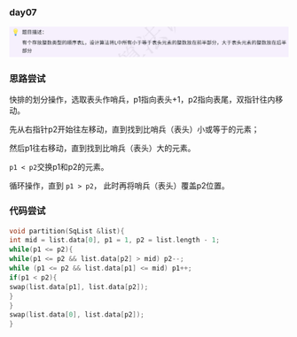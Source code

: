 ### day07

![img.png](img.png)

### 思路尝试

快排的划分操作，选取表头作哨兵，p1指向表头+1，p2指向表尾，双指针往内移动。

先从右指针p2开始往左移动，直到找到比哨兵（表头）小或等于的元素；

然后p1往右移动，直到找到比哨兵（表头）大的元素。

`p1 < p2`交换p1和p2的元素。

循环操作，直到 `p1 > p2`， 此时再将哨兵（表头）覆盖p2位置。

### 代码尝试

```c++
void partition(SqList &list){
int mid = list.data[0], p1 = 1, p2 = list.length - 1;
while(p1 <= p2){
while(p1 <= p2 && list.data[p2] > mid) p2--;
while (p1 <= p2 && list.data[p1] <= mid) p1++;
if(p1 < p2){
swap(list.data[p1], list.data[p2]);
}
}
swap(list.data[0], list.data[p2]);
}
```

